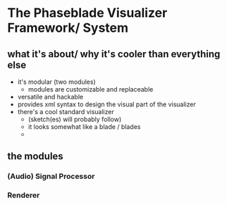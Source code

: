 # The Phaseblade Visualizer Framework/ System

## what it's about/ why it's cooler than everything else
- it's modular (two modules)
    - modules are customizable and replaceable
- versatile and hackable
- provides xml syntax to design the visual part of the visualizer
- there's a cool standard visualizer
    - (sketch(es) will probably follow)
    - it looks somewhat like a blade / blades <hence the name>
    - 

## the modules

### (Audio) Signal Processor

### Renderer
